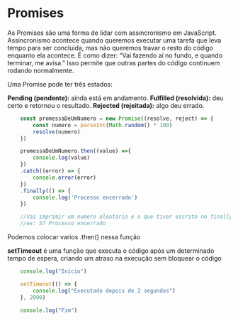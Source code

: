 # Promises

As Promises são uma forma de lidar com assincronismo em JavaScript.
Assincronismo acontece quando queremos executar uma tarefa que leva tempo para ser concluída, mas não queremos travar o resto do código enquanto ela acontece. É como dizer:
“Vai fazendo aí no fundo, e quando terminar, me avisa.”
Isso permite que outras partes do código continuem rodando normalmente.

Uma Promise pode ter três estados:

**Pending (pendente):** ainda está em andamento.
**Fulfilled (resolvida):** deu certo e retornou o resultado.
**Rejected (rejeitada):** algo deu errado.

```javascript
    const promessaDeUmNumero = new Promise((resolve, reject) => {
        const numero = parseInt(Math.random() * 100)
        resolve(numero)
    })

    promessaDeUmNumero.then((value) =>{
        console.log(value)
    })
    .catch((error) => {
        console.error(error)
    })
    .finally(() => {
        console.log('Processo encerrado')
    })

    //Vai imprimir um numero aleatorio e o que tiver escrito no finally
    //ex: 57 Processo encerrado
```
Podemos colocar varios .then() nessa função


**setTimeout** é uma função que executa o código após um determinado tempo de espera, criando um atraso na execução sem bloquear o código

```javascript
    console.log("Início")

    setTimeout(() => {
        console.log("Executado depois de 2 segundos")
    }, 2000)

    console.log("Fim")
```



